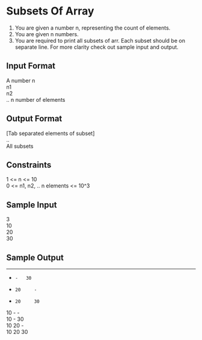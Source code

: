 # Subsets Of Array

1. You are given a number n, representing the count of elements.
2. You are given n numbers.
3. You are required to print all subsets of arr. Each subset should be
on separate line. For more clarity check out sample input and output.
## Input Format
A number n <br>
n1 <br>
n2 <br>
.. n number of elements
## Output Format
[Tab separated elements of subset] <br>
.. <br>
All subsets <br>

## Constraints
1 <= n <= 10 <br>
0 <= n1, n2, .. n elements <= 10^3 <br>
## Sample Input
3 <br>
10 <br>
20 <br>
30 <br>
## Sample Output
-	  - 	-	 
-	  -	  30	
-	  20	 -	
-	  20	 30 
10  -	   -	 <br>
10	-	   30	 <br>
10	20	 -	 <br>
10  20   30 <br>
